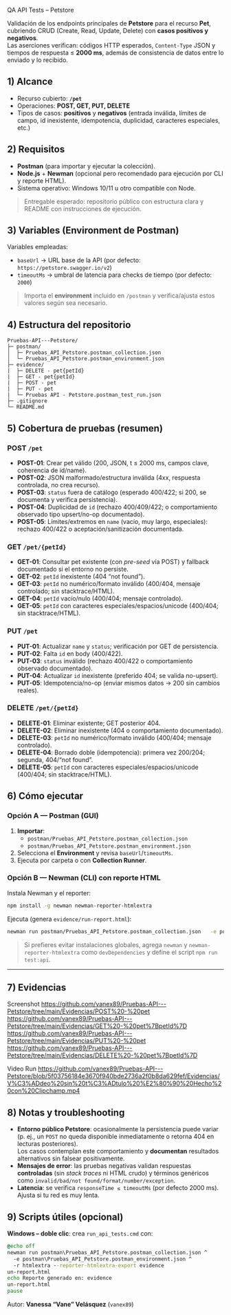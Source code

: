 QA API Tests – Petstore

Validación de los endpoints principales de **Petstore** para el recurso **Pet**, cubriendo CRUD (Create, Read, Update, Delete) con **casos positivos y negativos**.  
Las aserciones verifican: códigos HTTP esperados, `Content-Type` JSON y tiempos de respuesta ≤ **2000 ms**, además de consistencia de datos entre lo enviado y lo recibido.


## 1) Alcance

- Recurso cubierto: **`/pet`**
- Operaciones: **POST, GET, PUT, DELETE**
- Tipos de casos: **positivos** y **negativos** (entrada inválida, límites de campo, id inexistente, idempotencia, duplicidad, caracteres especiales, etc.)


## 2) Requisitos

- **Postman** (para importar y ejecutar la colección).
- **Node.js** + **Newman** (opcional pero recomendado para ejecución por CLI y reporte HTML).
- Sistema operativo: Windows 10/11 u otro compatible con Node.

> Entregable esperado: repositorio público con estructura clara y README con instrucciones de ejecución.


## 3) Variables (Environment de Postman)

Variables empleadas:
- `baseUrl` → URL base de la API (por defecto: `https://petstore.swagger.io/v2`)
- `timeoutMs` → umbral de latencia para checks de tiempo (por defecto: `2000`)

> Importa el **environment** incluido en `/postman` y verifica/ajusta estos valores según sea necesario.


## 4) Estructura del repositorio

```
Pruebas-API---Petstore/
├─ postman/
│  ├─ Pruebas_API_Petstore.postman_collection.json
│  └─ Pruebas_API_Petstore.postman_environment.json
├─ evidence/
|  ├─ DELETE - pet{petId}
|  ├─ GET - pet{petId}
|  ├─ POST - pet
|  ├─ PUT - pet
|  └─ Pruebas API - Petstore.postman_test_run.json
├─ .gitignore
└─ README.md
```


## 5) Cobertura de pruebas (resumen)

### POST `/pet`
- **POST-01**: Crear pet válido (200, JSON, t ≤ 2000 ms, campos clave, coherencia de id/name).
- **POST-02**: JSON malformado/estructura inválida (4xx, respuesta controlada, no crea recurso).
- **POST-03**: `status` fuera de catálogo (esperado 400/422; si 200, se documenta y verifica persistencia).
- **POST-04**: Duplicidad de `id` (rechazo 400/409/422; o comportamiento observado tipo upsert/no-op documentado).
- **POST-05**: Límites/extremos en `name` (vacío, muy largo, especiales): rechazo 400/422 o aceptación/sanitización documentada.

### GET `/pet/{petId}`
- **GET-01**: Consultar pet existente (con *pre-seed* vía POST) y fallback documentado si el entorno no persiste.
- **GET-02**: `petId` inexistente (404 “not found”).
- **GET-03**: `petId` no numérico/formato inválido (400/404, mensaje controlado; sin stacktrace/HTML).
- **GET-04**: `petId` vacío/nulo (400/404; mensaje controlado).
- **GET-05**: `petId` con caracteres especiales/espacios/unicode (400/404; sin stacktrace/HTML).

### PUT `/pet`
- **PUT-01**: Actualizar `name` y `status`; verificación por GET de persistencia.
- **PUT-02**: Falta `id` en body (400/422).
- **PUT-03**: `status` inválido (rechazo 400/422 o comportamiento observado documentado).
- **PUT-04**: Actualizar `id` inexistente (preferido 404; se valida no-upsert).
- **PUT-05**: Idempotencia/no-op (enviar mismos datos → 200 sin cambios reales).

### DELETE `/pet/{petId}`
- **DELETE-01**: Eliminar existente; GET posterior 404.
- **DELETE-02**: Eliminar inexistente (404 o comportamiento documentado).
- **DELETE-03**: `petId` no numérico/formato inválido (400/404; mensaje controlado).
- **DELETE-04**: Borrado doble (idempotencia): primera vez 200/204; segunda, 404/“not found”.
- **DELETE-05**: `petId` con caracteres especiales/espacios/unicode (400/404; sin stacktrace/HTML).


## 6) Cómo ejecutar

### Opción A — Postman (GUI)
1. **Importar**:
   - `postman/Pruebas_API_Petstore.postman_collection.json`
   - `postman/Pruebas_API_Petstore.postman_environment.json`
2. Selecciona el **Environment** y revisa `baseUrl`/`timeoutMs`.
3. Ejecuta por carpeta o con **Collection Runner**.

### Opción B — Newman (CLI) con reporte HTML
Instala Newman y el reporter:
```bash
npm install -g newman newman-reporter-htmlextra
```

Ejecuta (genera `evidence/run-report.html`):
```bash
newman run postman/Pruebas_API_Petstore.postman_collection.json   -e postman/Pruebas_API_Petstore.postman_environment.json   -r htmlextra --reporter-htmlextra-export evidence/run-report.html
```

> Si prefieres evitar instalaciones globales, agrega `newman` y `newman-reporter-htmlextra` como `devDependencies` y define el script `npm run test:api`.

---

## 7) Evidencias

Screenshot
https://github.com/vanex89/Pruebas-API---Petstore/tree/main/Evidencias/POST%20-%20pet
https://github.com/vanex89/Pruebas-API---Petstore/tree/main/Evidencias/GET%20-%20pet%7BpetId%7D
https://github.com/vanex89/Pruebas-API---Petstore/tree/main/Evidencias/PUT%20-%20pet
https://github.com/vanex89/Pruebas-API---Petstore/tree/main/Evidencias/DELETE%20-%20pet%7BpetId%7D

Video Run
https://github.com/vanex89/Pruebas-API---Petstore/blob/5f03756184e3670f940bde2736a2f0b8da629fef/Evidencias/V%C3%ADdeo%20sin%20t%C3%ADtulo%20%E2%80%90%20Hecho%20con%20Clipchamp.mp4

## 8) Notas y troubleshooting

- **Entorno público Petstore**: ocasionalmente la persistencia puede variar (p. ej., un `POST` no queda disponible inmediatamente o retorna 404 en lecturas posteriores).  
  Los casos contemplan este comportamiento y **documentan** resultados alternativos sin falsear positivamente.
- **Mensajes de error**: las pruebas negativas validan respuestas **controladas** (sin *stack traces* ni HTML crudo) y términos genéricos como `invalid/bad/not found/format/number/exception`.
- **Latencia**: se verifica `responseTime ≤ timeoutMs` (por defecto 2000 ms). Ajusta si tu red es muy lenta.


## 9) Scripts útiles (opcional)

**Windows – doble clic**: crea `run_api_tests.cmd` con:
```cmd
@echo off
newman run postman\Pruebas_API_Petstore.postman_collection.json ^
  -e postman\Pruebas_API_Petstore.postman_environment.json ^
  -r htmlextra --reporter-htmlextra-export evidence
un-report.html
echo Reporte generado en: evidence
un-report.html
pause
```
Autor: **Vanessa “Vane” Velásquez** (`vanex89`)

